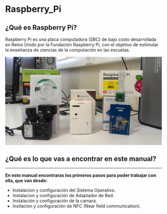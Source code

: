 # Raspberry_Pi

## ¿Qué es Raspberry Pi?
  Raspberry Pi es una placa computadora (SBC) de bajo costo desarrollada en Reino Unido por la Fundación Raspberry Pi, con el objetivo de estimular la enseñanza de ciencias de la computación en las escuelas.

![Raspberry Pi 2](Fotos/P_20170203_135833.jpg?raw=true "Raspberry Pi 2")

## ¿Qué es lo que vas a encontrar en este manual?
--------------------------------------------------
**En este manual encontraras los primeros pasos para poder trabajar con ella, que van desde:**

  - Instalacion y configuración del Sistema Operativo.
  - Instalacion y configuración de Adaptador de Red.
  - Instalación y configuración  de la camara.
  - Instlacion y configuración de NFC (Near field communication).
  
